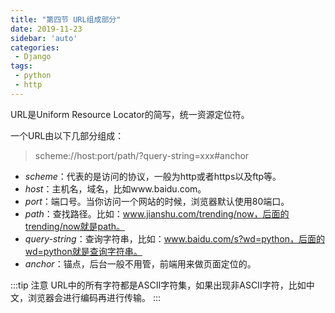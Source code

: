 ```yaml
---
title: "第四节 URL组成部分"
date: 2019-11-23
sidebar: 'auto'
categories:
 - Django
tags:
 - python
 - http
---
```

URL是Uniform Resource Locator的简写，统一资源定位符。

一个URL由以下几部分组成：
> scheme://host:port/path/?query-string=xxx#anchor

+ *scheme*：代表的是访问的协议，一般为http或者https以及ftp等。
+ *host*：主机名，域名，比如www.baidu.com。
+ *port*：端口号。当你访问一个网站的时候，浏览器默认使用80端口。
+ *path*：查找路径。比如：www.jianshu.com/trending/now，后面的trending/now就是path。
+ *query-string*：查询字符串，比如：www.baidu.com/s?wd=python，后面的wd=python就是查询字符串。
+ *anchor*：锚点，后台一般不用管，前端用来做页面定位的。

:::tip 注意
URL中的所有字符都是ASCII字符集，如果出现非ASCII字符，比如中文，浏览器会进行编码再进行传输。
:::
